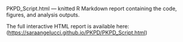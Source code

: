 PKPD_Script.html — knitted R Markdown report containing the code, figures, and analysis outputs.  

The full interactive HTML report is available here: (https://saraangelucci.github.io/PKPD/PKPD_Script.html)
